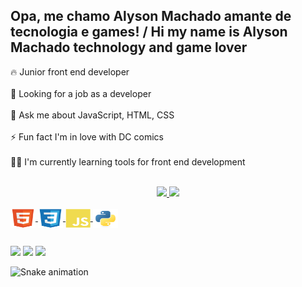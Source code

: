 ## Opa, me chamo Alyson Machado amante de tecnologia e games! / Hi my name is Alyson Machado technology and game lover

🔥 Junior front end developer<br><br>🔭  Looking for a job as a developer<br><br>💬 Ask me about JavaScript, HTML, CSS<br><br>⚡ Fun fact I'm in love with DC comics<br><br>👨‍💻 I'm currently learning tools for front end development<br><br>

<div align="center">
  <a href="https://github.com/Oalysu">
  
  <img height="180em" src="https://github-readme-stats.vercel.app/api?username=oalysu&show_icons=true&theme=tokyonight&include_all_commits=true&count_private=true"/>
  <img height="180em" src="https://github-readme-stats.vercel.app/api/top-langs/?username=oalysu&layout=compact&langs_count=7&theme=tokyonight"/>
</div>

<div style="display: inline_block"><br>
  <img align="center" alt="alysu-HTML" height="30" width="40" src="https://raw.githubusercontent.com/devicons/devicon/master/icons/html5/html5-original.svg">
  <img align="center" alt="alysu-CSS" height="30" width="40" src="https://raw.githubusercontent.com/devicons/devicon/master/icons/css3/css3-original.svg">
  <img align="center" alt="alysu-Js" height="30" width="40" src="https://raw.githubusercontent.com/devicons/devicon/master/icons/javascript/javascript-plain.svg">
  <img align="center" alt="alysu-Python" height="30" width="40" src="https://raw.githubusercontent.com/devicons/devicon/master/icons/python/python-original.svg">
  
</div>

##

 
<div> 
  <a href="https://www.instagram.com/https.alysu/" target="_blank"><img src="https://img.shields.io/badge/-Instagram-%23E4405F?style=for-the-badge&logo=instagram&logoColor=white" target="_blank"></a>
 	<a href="https://www.twitch.tv/alysuuu" target="_blank"><img src="https://img.shields.io/badge/Twitch-9146FF?style=for-the-badge&logo=twitch&logoColor=white"></a>
  <a href="https://www.linkedin.com/in/alyson-machado" target="_blank"><img src="https://img.shields.io/badge/LinkedIn-0077B5?style=for-the-badge&logo=linkedin&logoColor=white" target="_blank"></a> 
 
</div>

  ![Snake animation](https://github.com/Oalysu/Oalysu/blob/output/github-contribution-grid-snake.svg)

